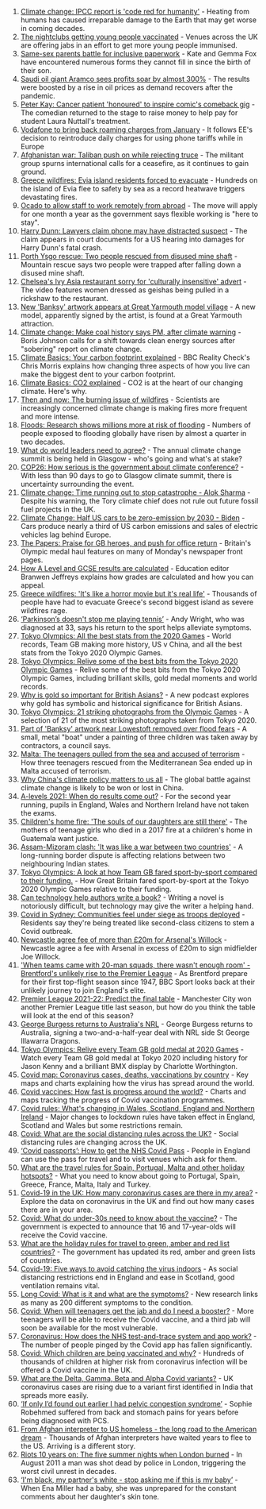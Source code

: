 1. [Climate change: IPCC report is 'code red for humanity'](https://www.bbc.co.uk/news/science-environment-58130705) - Heating from humans has caused irreparable damage to the Earth that may get worse in coming decades.
2. [The nightclubs getting young people vaccinated](https://www.bbc.co.uk/news/uk-58146198) - Venues across the UK are offering jabs in an effort to get more young people immunised.
3. [Same-sex parents battle for inclusive paperwork](https://www.bbc.co.uk/news/uk-england-devon-58071558) - Kate and Gemma Fox have encountered numerous forms they cannot fill in since the birth of their son.
4. [Saudi oil giant Aramco sees profits soar by almost 300%](https://www.bbc.co.uk/news/business-58141607) - The results were boosted by a rise in oil prices as demand recovers after the pandemic.
5. [Peter Kay: Cancer patient 'honoured' to inspire comic's comeback gig](https://www.bbc.co.uk/news/uk-england-lancashire-58143012) - The comedian returned to the stage to raise money to help pay for student Laura Nuttall's treatment.
6. [Vodafone to bring back roaming charges from January](https://www.bbc.co.uk/news/technology-58146039) - It follows EE's decision to reintroduce daily charges for using phone tariffs while in Europe
7. [Afghanistan war: Taliban push on while rejecting truce](https://www.bbc.co.uk/news/world-asia-58142983) - The militant group spurns international calls for a ceasefire, as it continues to gain ground.
8. [Greece wildfires: Evia island residents forced to evacuate](https://www.bbc.co.uk/news/world-europe-58141336) - Hundreds on the island of Evia flee to safety by sea as a record heatwave triggers devastating fires.
9. [Ocado to allow staff to work remotely from abroad](https://www.bbc.co.uk/news/business-58143560) - The move will apply for one month a year as the government says flexible working is "here to stay".
10. [Harry Dunn: Lawyers claim phone may have distracted suspect](https://www.bbc.co.uk/news/uk-england-northamptonshire-58144499) - The claim appears in court documents for a US hearing into damages for Harry Dunn's fatal crash.
11. [Porth Ysgo rescue: Two people rescued from disused mine shaft](https://www.bbc.co.uk/news/uk-wales-58143594) - Mountain rescue says two people were trapped after falling down a disused mine shaft.
12. [Chelsea's Ivy Asia restaurant sorry for 'culturally insensitive' advert](https://www.bbc.co.uk/news/uk-england-london-58145325) - The video features women dressed as geishas being pulled in a rickshaw to the restaurant.
13. [New 'Banksy' artwork appears at Great Yarmouth model village](https://www.bbc.co.uk/news/uk-england-norfolk-58143164) - A new model, apparently signed by the artist, is found at a Great Yarmouth attraction.
14. [Climate change: Make coal history says PM, after climate warning](https://www.bbc.co.uk/news/uk-58144779) - Boris Johnson calls for a shift towards clean energy sources after "sobering" report on climate change.
15. [Climate Basics: Your carbon footprint explained](https://www.bbc.co.uk/news/science-environment-56822950) - BBC Reality Check's Chris Morris explains how changing three aspects of how you live can make the biggest dent to your carbon footprint.
16. [Climate Basics: CO2 explained](https://www.bbc.co.uk/news/science-environment-52926683) - CO2 is at the heart of our changing climate. Here's why.
17. [Then and now: The burning issue of wildfires](https://www.bbc.co.uk/news/science-environment-57946155) - Scientists are increasingly concerned climate change is making fires more frequent and more intense.
18. [Floods: Research shows millions more at risk of flooding](https://www.bbc.co.uk/news/science-environment-58087479) - Numbers of people exposed to flooding globally have risen by almost a quarter in two decades.
19. [What do world leaders need to agree?](https://www.bbc.co.uk/news/science-environment-56901261) - The annual climate change summit is being held in Glasgow - who's going and what's at stake?
20. [COP26: How serious is the government about climate conference?](https://www.bbc.co.uk/news/uk-politics-58107010) - With less than 90 days to go to Glasgow climate summit, there is uncertainty surrounding the event.
21. [Climate change: Time running out to stop catastrophe - Alok Sharma](https://www.bbc.co.uk/news/uk-58132939) - Despite his warning, the Tory climate chief does not rule out future fossil fuel projects in the UK.
22. [Climate Change: Half US cars to be zero-emission by 2030 - Biden](https://www.bbc.co.uk/news/world-us-canada-58101907) - Cars produce nearly a third of US carbon emissions and sales of electric vehicles lag behind Europe.
23. [The Papers: Praise for GB heroes, and push for office return](https://www.bbc.co.uk/news/blogs-the-papers-58141116) - Britain's Olympic medal haul features on many of Monday's newspaper front pages.
24. [How A Level and GCSE results are calculated](https://www.bbc.co.uk/news/education-58120399) - Education editor Branwen Jeffreys explains how grades are calculated and how you can appeal.
25. [Greece wildfires: 'It's like a horror movie but it's real life'](https://www.bbc.co.uk/news/world-europe-58141236) - Thousands of people have had to evacuate Greece's second biggest island as severe wildfires rage.
26. [‘Parkinson’s doesn't stop me playing tennis’](https://www.bbc.co.uk/news/uk-england-nottinghamshire-58091757) - Andy Wright, who was diagnosed at 33, says his return to the sport helps alleviate symptoms.
27. [Tokyo Olympics: All the best stats from the 2020 Games](https://www.bbc.co.uk/sport/olympics/58109921) - World records, Team GB making more history, US v China, and all the best stats from the Tokyo 2020 Olympic Games.
28. [Tokyo Olympics: Relive some of the best bits from the Tokyo 2020 Olympic Games](https://www.bbc.co.uk/sport/av/olympics/58134705) - Relive some of the best bits from the Tokyo 2020 Olympic Games, including brilliant skills, gold medal moments and world records.
29. [Why is gold so important for British Asians?](https://www.bbc.co.uk/news/uk-58104186) - A new podcast explores why gold has symbolic and historical significance for British Asians.
30. [Tokyo Olympics: 21 striking photographs from the Olympic Games](https://www.bbc.co.uk/sport/olympics/58088628) - A selection of 21 of the most striking photographs taken from Tokyo 2020.
31. [Part of 'Banksy' artwork near Lowestoft removed over flood fears](https://www.bbc.co.uk/news/uk-england-suffolk-58136413) - A small, metal "boat" under a painting of three children was taken away by contractors, a council says.
32. [Malta: The teenagers pulled from the sea and accused of terrorism](https://www.bbc.co.uk/news/world-57988934) - How three teenagers rescued from the Mediterranean Sea ended up in Malta accused of terrorism.
33. [Why China's climate policy matters to us all](https://www.bbc.co.uk/news/world-asia-china-57483492) - The global battle against climate change is likely to be won or lost in China.
34. [A-levels 2021: When do results come out?](https://www.bbc.co.uk/news/education-58026976) - For the second year running, pupils in England, Wales and Northern Ireland have not taken the exams.
35. [Children's home fire: 'The souls of our daughters are still there'](https://www.bbc.co.uk/news/world-latin-america-58076664) - The mothers of teenage girls who died in a 2017 fire at a children's home in Guatemala want justice.
36. [Assam-Mizoram clash: 'It was like a war between two countries'](https://www.bbc.co.uk/news/world-asia-india-58066768) - A long-running border dispute is affecting relations between two neighbouring Indian states.
37. [Tokyo Olympics: A look at how Team GB fared sport-by-sport compared to their funding.](https://www.bbc.co.uk/sport/olympics/58112331) - How Great Britain fared sport-by-sport at the Tokyo 2020 Olympic Games relative to their funding.
38. [Can technology help authors write a book?](https://www.bbc.co.uk/news/business-58098481) - Writing a novel is notoriously difficult, but technology may give the writer a helping hand.
39. [Covid in Sydney: Communities feel under siege as troops deployed](https://www.bbc.co.uk/news/world-australia-58066389) - Residents say they're being treated like second-class citizens to stem a Covid outbreak.
40. [Newcastle agree fee of more than £20m for Arsenal's Willock](https://www.bbc.co.uk/sport/football/58141002) - Newcastle agree a fee with Arsenal in excess of £20m to sign midfielder Joe Willock.
41. ['When teams came with 20-man squads, there wasn't enough room' - Brentford's unlikely rise to the Premier League](https://www.bbc.co.uk/sport/football/58137450) - As Brentford prepare for their first top-flight season since 1947, BBC Sport looks back at their unlikely journey to join England's elite.
42. [Premier League 2021-22: Predict the final table](https://www.bbc.co.uk/sport/football/58032693) - Manchester City won another Premier League title last season, but how do you think the table will look at the end of this season?
43. [George Burgess returns to Australia's NRL](https://www.bbc.co.uk/sport/rugby-league/58144519) - George Burgess returns to Australia, signing a two-and-a-half-year deal with NRL side St George Illawarra Dragons.
44. [Tokyo Olympics: Relive every Team GB gold medal at 2020 Games](https://www.bbc.co.uk/sport/av/olympics/58139064) - Watch every Team GB gold medal at Tokyo 2020 including history for Jason Kenny and a brilliant BMX display by Charlotte Worthington.
45. [Covid map: Coronavirus cases, deaths, vaccinations by country](https://www.bbc.co.uk/news/world-51235105) - Key maps and charts explaining how the virus has spread around the world.
46. [Covid vaccines: How fast is progress around the world?](https://www.bbc.co.uk/news/world-56237778) - Charts and maps tracking the progress of Covid vaccination programmes.
47. [Covid rules: What's changing in Wales, Scotland, England and Northern Ireland](https://www.bbc.co.uk/news/explainers-52530518) - Major changes to lockdown rules have taken effect in England, Scotland and Wales but some restrictions remain.
48. [Covid: What are the social distancing rules across the UK?](https://www.bbc.co.uk/news/uk-51506729) - Social distancing rules are changing across the UK.
49. [‘Covid passports’: How to get the NHS Covid Pass](https://www.bbc.co.uk/news/explainers-55718553) - People in England can use the pass for travel and to visit venues which ask for them.
50. [What are the travel rules for Spain, Portugal, Malta and other holiday hotspots?](https://www.bbc.co.uk/news/explainers-56997931) - What you need to know about going to Portugal, Spain, Greece, France, Malta, Italy and Turkey.
51. [Covid-19 in the UK: How many coronavirus cases are there in my area?](https://www.bbc.co.uk/news/uk-51768274) - Explore the data on coronavirus in the UK and find out how many cases there are in your area.
52. [Covid: What do under-30s need to know about the vaccine?](https://www.bbc.co.uk/news/health-57273875) - The government is expected to announce that 16 and 17-year-olds will receive the Covid vaccine.
53. [What are the holiday rules for travel to green, amber and red list countries?](https://www.bbc.co.uk/news/explainers-52544307) - The government has updated its red, amber and green lists of countries.
54. [Covid-19: Five ways to avoid catching the virus indoors](https://www.bbc.co.uk/news/explainers-53917432) - As social distancing restrictions end in England and ease in Scotland, good ventilation remains vital.
55. [Long Covid: What is it and what are the symptoms?](https://www.bbc.co.uk/news/health-57833394) - New research links as many as 200 different symptoms to the condition.
56. [Covid: When will teenagers get the jab and do I need a booster?](https://www.bbc.co.uk/news/health-55045639) - More teenagers will be able to receive the Covid vaccine, and a third jab will soon be available for the most vulnerable.
57. [Coronavirus: How does the NHS test-and-trace system and app work?](https://www.bbc.co.uk/news/explainers-52442754) - The number of people pinged by the Covid app has fallen significantly.
58. [Covid: Which children are being vaccinated and why?](https://www.bbc.co.uk/news/health-57888429) - Hundreds of thousands of children at higher risk from coronavirus infection will be offered a Covid vaccine in the UK.
59. [What are the Delta, Gamma, Beta and Alpha Covid variants?](https://www.bbc.co.uk/news/health-55659820) - UK coronavirus cases are rising due to a variant first identified in India that spreads more easily.
60. [‘If only I’d found out earlier I had pelvic congestion syndrome’](https://www.bbc.co.uk/news/stories-58030699) - Sophie Robehmed suffered from back and stomach pains for years before being diagnosed with PCS.
61. [From Afghan interpreter to US homeless - the long road to the American dream](https://www.bbc.co.uk/news/world-us-canada-58020494) - Thousands of Afghan interpreters have waited years to flee to the US. Arriving is a different story.
62. [Riots 10 years on: The five summer nights when London burned](https://www.bbc.co.uk/news/uk-england-london-58058031) - In August 2011 a man was shot dead by police in London, triggering the worst civil unrest in decades.
63. [‘I'm black, my partner's white - stop asking me if this is my baby’](https://www.bbc.co.uk/news/stories-57897237) - When Ena Miller had a baby, she was unprepared for the constant comments about her daughter's skin tone.
